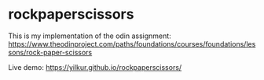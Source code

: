 # rockpaperscissors
This is my implementation of the odin assignment:\
https://www.theodinproject.com/paths/foundations/courses/foundations/lessons/rock-paper-scissors

Live demo: https://yilkur.github.io/rockpaperscissors/
